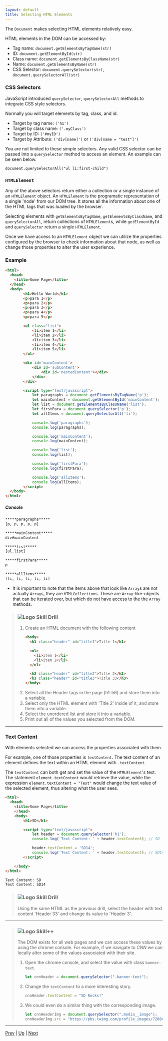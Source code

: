 ```yaml
---
layout: default
title: Selecting HTML Elements
---
```

The `Document` makes selecting HTML elements relatively easy.

HTML elements in the DOM can be accessed by:
  * Tag name: `document.getElementsByTagName(str)`
  * ID: `document.getElementById(str)`
  * Class name: `document.getElementsByClassName(str)`
  * Name: `document.getElementsByName(str)`
  * CSS Selector: `document.querySelector(str)`, `document.querySelectorAll(str)`

### CSS Selectors
JavaScript introduced `querySelector`, `querySelectorAll` methods to integrate CSS style selectors.

Normally you will target elements by tag, class, and id.
  * Target by tag name: ``('h1')``  
  * Target by class name: ``('.myClass')``  
  * Target by ID: ``('#myID')``  
  * Target by Attribute: ``('div[name]')``  or ``('div[name = "test"]')``  

You are not limited to these simple selectors. Any valid CSS selector can be passed into a `querySelector` method to access an element. An example can be seen below.

``document.querySelectorAll("ul li:first-child")``

### `HTMLElement`
Any of the above selectors return either a collection or a single instance of an `HTMLElement` object. An `HTMLElement` is the programatic representation of a single 'node' from our DOM tree. It stores all the information about one of the HTML tags that was loaded by the browser.

Selecting elements with `getElementsByTagName`, `getElementsByClassName`, and `querySelectorAll`, return collections of `HTMLElement`s, while `getElementById` and `querySelector` return a single `HTMLElement`.

Once we have access to an `HTMLElement` object we can utilize the properties configured by the browser to check information about that node, as well as change those properties to alter the user experience.

### Example
```html  
<html>
  <head>
    <title>Some Page</title>
  </head>
  <body>
        <h1>Hello World</h1>
        <p>para 1</p>
        <p>para 2</p>
        <p>para 3</p>
        <p>para 4</p>
        <p>para 5</p>

        <ul class="list">
            <li>item 1</li>
            <li>item 2</li>
            <li>item 3</li>
            <li>item 4</li>
            <li>item 5</li>
        </ul>

        <div id='mainContent'>
            <div id='subContent'>
                <div id='nestedContent'></div>
            </div>
        </div>

        <script type="text/javascript">
            let paragraphs = document.getElementsByTagName('p');
            let mainContent = document.getElementById('mainContent');
            let list = document.getElementsByClassName('list');
            let firstPara = document.querySelector('p');
            let allItems = document.querySelectorAll('li');

            console.log('paragraphs');
            console.log(paragraphs);

            console.log('mainContent');
            console.log(mainContent);

            console.log('list');
            console.log(list);

            console.log('firstPara');
            console.log(firstPara);

            console.log('allItems');
            console.log(allItems);
        </script>
  </body>
</html>
```
##### Console
```bash
*****paragraphs*****
[p, p, p, p, p]

*****mainContent*****
div#mainContent

*****list*****
[ul.list]

*****firstPara*****
p

*****allItems*****
[li, li, li, li, li]
```

* It is important to note that the items above that look like `Array`s are not actually `Array`s, they are `HTMLCollection`s. These are `Array`-like-objects that can be iterated over, but which do not have access to the the `Array` methods.

> ### ![Logo](http://skilldistillery.com/downloads/sd_logo.jpg) Skill Drill
> 1. Create an HTML document with the following content
>    ```html
>    <body>
>      <h1 class="header" id="title1">Title 1</h1>
>    
>      <ul>
>        <li>item 1</li>
>        <li>item 2</li>
>      </ul>
>    
>      <h2 class="header" id="title2">Title 2</h2>
>      <h3 class="header" id="title3">Title 33</h3>
>    </body>
>    ```
> 1. Select all the Header tags in the page (h1-h6) and store them into a variable.
> 1. Select only the HTML element with 'Title 2' inside of it, and store them into a variable.
> 1. Select the unordered list and store it into a variable.
> 1. Print out all of the values you selected from the DOM.

<hr>

### Text Content
With elements selected we can access the properties associated with them.

For example, one of those properties is `textContent`. The text content of an element defines the text within an HTML element with `.textContent`.

The `textContent` can both get and set the value of the `HTMLElement`'s text. The statement `element.textContent` would retrieve the value, while the expression `element.textContent = "Test"` would change the text value of the selected element, thus altering what the user sees.

```html
<html>
  <head>
    <title>Some Page</title>
    </head>
    <body>
        <h1>SD</h1>

        <script type="text/javascript">
            let header = document.querySelector('h1');
            console.log('Text Content: ' + header.textContent); // SD

            header.textContent = 'SD14';
            console.log('Text Content: ' + header.textContent); // SD14
        </script>

    </body>
</html>
```

```bash
Text Content: SD
Text Content: SD14
```

> ### ![Logo](http://skilldistillery.com/downloads/sd_logo.jpg) Skill Drill
> Using the same HTML as the previous drill, select the header with text content 'Header 33' and change its value to 'Header 3'.

<hr>

> ### ![Logo](http://skilldistillery.com/downloads/sd_logo.jpg) Skill++
> The DOM exists for all web pages and we can access these values by using the chrome console. For example, if we navigate to _CNN_ we can locally alter some of the values associated with their site.
> 1. Open the chrome console, and select the value with class `banner-text`.
>    ```js
>    let cnnHeader = document.querySelector(".banner-text");
>    ```
> 1. Change the `textContent` to a more interesting story.
>    ```js
>    cnnHeader.textContent = "SD Rocks!"
>    ```
> 1. We could even do a similar thing with the corresponding image.
>    ```js
>    let cnnHeaderImg = document.querySelector(".media__image");
>    cnnHeaderImg.src = "https://pbs.twimg.com/profile_images/720847195860127744/K4Ld3JCd_400x400.jpg";
>    ```

<hr>

[Prev](README.md) | [Up](README.md) | [Next](labs.md)

